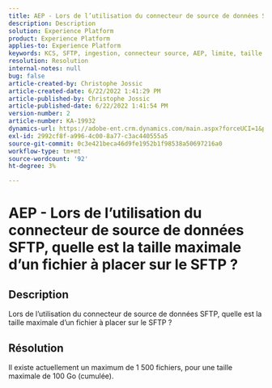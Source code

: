 ```yaml
---
title: AEP - Lors de l’utilisation du connecteur de source de données SFTP, quelle est la taille maximale d’un fichier à placer sur le SFTP ?
description: Description
solution: Experience Platform
product: Experience Platform
applies-to: Experience Platform
keywords: KCS, SFTP, ingestion, connecteur source, AEP, limite, taille
resolution: Resolution
internal-notes: null
bug: false
article-created-by: Christophe Jossic
article-created-date: 6/22/2022 1:41:29 PM
article-published-by: Christophe Jossic
article-published-date: 6/22/2022 1:41:54 PM
version-number: 2
article-number: KA-19932
dynamics-url: https://adobe-ent.crm.dynamics.com/main.aspx?forceUCI=1&pagetype=entityrecord&etn=knowledgearticle&id=360ee7ff-30f2-ec11-bb3d-6045bd0158c7
exl-id: 2992cf8f-a996-4c00-8a77-c3ac440555a5
source-git-commit: 0c3e421beca46d9fe1952b1f98538a50697216a0
workflow-type: tm+mt
source-wordcount: '92'
ht-degree: 3%

---
```


# AEP - Lors de l’utilisation du connecteur de source de données SFTP, quelle est la taille maximale d’un fichier à placer sur le SFTP ?

## Description

Lors de l’utilisation du connecteur de source de données SFTP, quelle est la taille maximale d’un fichier à placer sur le SFTP ?

## Résolution


Il existe actuellement un maximum de 1 500 fichiers, pour une taille maximale de 100 Go (cumulée).
